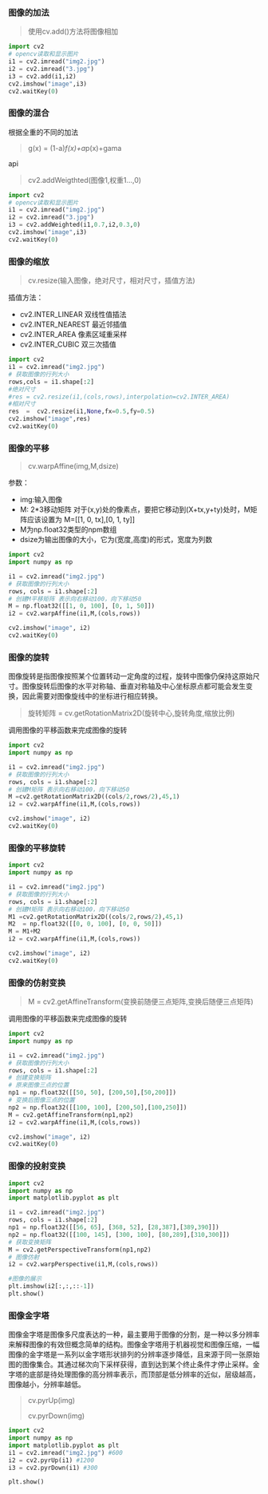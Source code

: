 ### 图像的加法
>使用cv.add()方法将图像相加

```python
import cv2
# opencv读取和显示图片
i1 = cv2.imread("img2.jpg")
i2 = cv2.imread("3.jpg")
i3 = cv2.add(i1,i2)
cv2.imshow("image",i3)
cv2.waitKey(0)
```

### 图像的混合
根据全重的不同的加法
> g(x) = (1-a)*f(x)+a*p(x)+gama

api
> cv2.addWeigthted(图像1,权重1...,0)

```python
import cv2
# opencv读取和显示图片
i1 = cv2.imread("img2.jpg")
i2 = cv2.imread("3.jpg")
i3 = cv2.addWeighted(i1,0.7,i2,0.3,0)
cv2.imshow("image",i3)
cv2.waitKey(0)
```

### 图像的缩放
>cv.resize(输入图像，绝对尺寸，相对尺寸，插值方法)

插值方法：
* cv2.INTER_LINEAR 双线性值插法
* cv2.INTER_NEAREST 最近邻插值
* cv2.INTER_AREA 像素区域重采样
* cv2.INTER_CUBIC 双三次插值

```python
import cv2
i1 = cv2.imread("img2.jpg")
# 获取图像的行列大小
rows,cols = i1.shape[:2]
#绝对尺寸
#res = cv2.resize(i1,(cols,rows),interpolation=cv2.INTER_AREA)
#相对尺寸
res  =  cv2.resize(i1,None,fx=0.5,fy=0.5)
cv2.imshow("image",res)
cv2.waitKey(0)
```

### 图像的平移
> cv.warpAffine(img,M,dsize)

参数：
* img:输入图像
* M: 2*3移动矩阵 对于(x,y)处的像素点，要把它移动到(X+tx,y+ty)处时，M矩阵应该设置为
M=[[1, 0, tx],[0, 1, ty]]
* M为np.float32类型的npm数组
* dsize为输出图像的大小，它为(宽度,高度)的形式，宽度为列数

```python
import cv2
import numpy as np

i1 = cv2.imread("img2.jpg")
# 获取图像的行列大小
rows, cols = i1.shape[:2]
# 创建M平移矩阵 表示向右移动100，向下移动50
M = np.float32([[1, 0, 100], [0, 1, 50]])
i2 = cv2.warpAffine(i1,M,(cols,rows))

cv2.imshow("image", i2)
cv2.waitKey(0)

```

### 图像的旋转
图像旋转是指图像按照某个位置转动一定角度的过程，旋转中图像仍保持这原始尺寸。图像旋转后图像的水平对称轴、垂直对称轴及中心坐标原点都可能会发生变换，因此需要对图像旋线中的坐标进行相应转换。

> 旋转矩阵 =  cv.getRotationMatrix2D(旋转中心,旋转角度,缩放比例)

调用图像的平移函数来完成图像的旋转
```python
import cv2
import numpy as np

i1 = cv2.imread("img2.jpg")
# 获取图像的行列大小
rows, cols = i1.shape[:2]
# 创建M矩阵 表示向右移动100，向下移动50
M =cv2.getRotationMatrix2D((cols/2,rows/2),45,1)
i2 = cv2.warpAffine(i1,M,(cols,rows))

cv2.imshow("image", i2)
cv2.waitKey(0)

```

### 图像的平移旋转
```python
import cv2
import numpy as np

i1 = cv2.imread("img2.jpg")
# 获取图像的行列大小
rows, cols = i1.shape[:2]
# 创建M矩阵 表示向右移动100，向下移动50
M1 =cv2.getRotationMatrix2D((cols/2,rows/2),45,1)
M2  = np.float32([[0, 0, 100], [0, 0, 50]])
M = M1+M2
i2 = cv2.warpAffine(i1,M,(cols,rows))

cv2.imshow("image", i2)
cv2.waitKey(0)

```
### 图像的仿射变换
>M = cv2.getAffineTransform(变换前随便三点矩阵,变换后随便三点矩阵)

调用图像的平移函数来完成图像的旋转

```python
import cv2
import numpy as np

i1 = cv2.imread("img2.jpg")
# 获取图像的行列大小
rows, cols = i1.shape[:2]
# 创建变换矩阵
# 原来图像三点的位置
np1 = np.float32([[50, 50], [200,50],[50,200]])
# 变换后图像三点的位置
np2 = np.float32([[100, 100], [200,50],[100,250]])
M = cv2.getAffineTransform(np1,np2)
i2 = cv2.warpAffine(i1,M,(cols,rows))

cv2.imshow("image", i2)
cv2.waitKey(0)

```

### 图像的投射变换
```python
import cv2
import numpy as np
import matplotlib.pyplot as plt

i1 = cv2.imread("img2.jpg")
rows, cols = i1.shape[:2]
np1 = np.float32([[56, 65], [368, 52], [28,387],[389,390]])
np2 = np.float32([[100, 145], [300, 100], [80,289],[310,300]])
# 获取变换矩阵
M = cv2.getPerspectiveTransform(np1,np2)
# 图像仿射
i2 = cv2.warpPerspective(i1,M,(cols,rows))

#图像的展示
plt.imshow(i2[:,:,::-1])
plt.show()
```

### 图像金字塔
图像金字塔是图像多尺度表达的一种，最主要用于图像的分割，是一种以多分辨率来解释图像的有效但概念简单的结构。图像金字塔用于机器视觉和图像压缩，一幅图像的金字塔是一系列以金字塔形状排列的分辨率逐步降低，且来源于同一张原始图的图像集合。其通过梯次向下采样获得，直到达到某个终止条件才停止采样。金字塔的底部是待处理图像的高分辨率表示，而顶部是低分辨率的近似，层级越高，图像越小，分辨率越低。

> cv.pyrUp(img)
> 
> cv.pyrDown(img)

```python
import cv2
import numpy as np
import matplotlib.pyplot as plt
i1 = cv2.imread("img2.jpg") #600
i2 = cv2.pyrUp(i1) #1200
i3 = cv2.pyrDown(i1) #300

plt.show()
```

